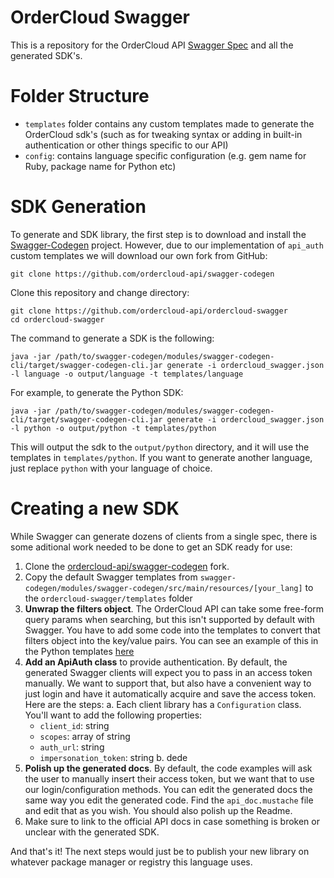 # OrderCloud Swagger

This is a repository for the OrderCloud API [Swagger Spec](http://swagger.io/specification) and all the generated SDK's.

# Folder Structure

- `templates` folder contains any custom templates made to generate the OrderCloud sdk's (such as for tweaking syntax or adding in built-in authentication or other things specific to our API)
- `config`: contains language specific configuration (e.g. gem name for Ruby, package name for Python etc)

# SDK Generation

To generate and SDK library, the first step is to download and install the [Swagger-Codegen](https://github.com/swagger-api/swagger-codegen) project. However, due to our implementation of `api_auth` custom templates we will download our own fork from GitHub:

```shell
git clone https://github.com/ordercloud-api/swagger-codegen
```

Clone this repository and change directory:

```shell
git clone https://github.com/ordercloud-api/ordercloud-swagger
cd ordercloud-swagger
```

The command to generate a SDK is the following:

```shell
java -jar /path/to/swagger-codegen/modules/swagger-codegen-cli/target/swagger-codegen-cli.jar generate -i ordercloud_swagger.json -l language -o output/language -t templates/language
```

For example, to generate the Python SDK:

```shell
java -jar /path/to/swagger-codegen/modules/swagger-codegen-cli/target/swagger-codegen-cli.jar generate -i ordercloud_swagger.json -l python -o output/python -t templates/python
```

This will output the sdk to the `output/python` directory, and it will use the templates in `templates/python`. If you want to generate another language, just replace `python` with your language of choice.

# Creating a new SDK

While Swagger can generate dozens of clients from a single spec, there is some aditional work needed to be done to get an SDK ready for use:

1. Clone the [ordercloud-api/swagger-codegen](https://github.com/ordercloud-api/swagger-codegen) fork.
2. Copy the default Swagger templates from `swagger-codegen/modules/swagger-codegen/src/main/resources/[your_lang]` to the `ordercloud-swagger/templates` folder
3. **Unwrap the filters object**. The OrderCloud API can take some free-form query params when searching, but this isn't supported by default with Swagger. You have to add some code into the templates to convert that filters object into the key/value pairs. You can see an example of this in the Python templates [here](https://github.com/Four51/ordercloud-swagger/blob/master/templates/python/api_client.mustache#L153_L159)
3. **Add an ApiAuth class** to provide authentication. By default, the generated Swagger clients will expect you to pass in an access token manually. We want to support that, but also have a convenient way to just login and have it automatically acquire and save the access token. Here are the steps:
  a. Each client library has a `Configuration` class. You'll want to add the following properties:
    - `client_id`: string
    - `scopes`: array of string
    - `auth_url`: string
    - `impersonation_token`: string
  b. dede
4. **Polish up the generated docs**. By default, the code examples will ask the user to manually insert their access token, but we want that to use our login/configuration methods. You can edit the generated docs the same way you edit the generated code. Find the `api_doc.mustache` file and edit that as you wish. You should also polish up the Readme.
5. Make sure to link to the official API docs in case something is broken or unclear with the generated SDK.

And that's it! The next steps would just be to publish your new library on whatever package manager or registry this language uses.
